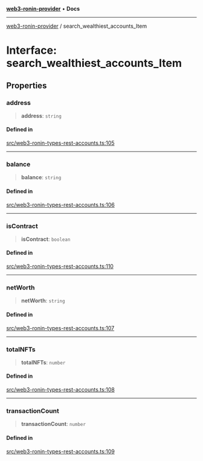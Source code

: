 [**web3-ronin-provider**](../README.md) • **Docs**

***

[web3-ronin-provider](../globals.md) / search\_wealthiest\_accounts\_Item

# Interface: search\_wealthiest\_accounts\_Item

## Properties

### address

> **address**: `string`

#### Defined in

[src/web3-ronin-types-rest-accounts.ts:105](https://github.com/chuacw/web3-ronin-provider/blob/4a5337409914c1435eb29cf10385b5e91a5e50ae/src/web3-ronin-types-rest-accounts.ts#L105)

***

### balance

> **balance**: `string`

#### Defined in

[src/web3-ronin-types-rest-accounts.ts:106](https://github.com/chuacw/web3-ronin-provider/blob/4a5337409914c1435eb29cf10385b5e91a5e50ae/src/web3-ronin-types-rest-accounts.ts#L106)

***

### isContract

> **isContract**: `boolean`

#### Defined in

[src/web3-ronin-types-rest-accounts.ts:110](https://github.com/chuacw/web3-ronin-provider/blob/4a5337409914c1435eb29cf10385b5e91a5e50ae/src/web3-ronin-types-rest-accounts.ts#L110)

***

### netWorth

> **netWorth**: `string`

#### Defined in

[src/web3-ronin-types-rest-accounts.ts:107](https://github.com/chuacw/web3-ronin-provider/blob/4a5337409914c1435eb29cf10385b5e91a5e50ae/src/web3-ronin-types-rest-accounts.ts#L107)

***

### totalNFTs

> **totalNFTs**: `number`

#### Defined in

[src/web3-ronin-types-rest-accounts.ts:108](https://github.com/chuacw/web3-ronin-provider/blob/4a5337409914c1435eb29cf10385b5e91a5e50ae/src/web3-ronin-types-rest-accounts.ts#L108)

***

### transactionCount

> **transactionCount**: `number`

#### Defined in

[src/web3-ronin-types-rest-accounts.ts:109](https://github.com/chuacw/web3-ronin-provider/blob/4a5337409914c1435eb29cf10385b5e91a5e50ae/src/web3-ronin-types-rest-accounts.ts#L109)
